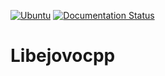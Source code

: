 <!-- # Libejovo
[![Coverage Status](https://coveralls.io/repos/github/ejovo13/Informatique-TP/badge.svg?branch=master)](https://coveralls.io/github/ejovo13/Informatique-TP?branch=master) -->


[![Ubuntu](https://github.com/ejovo13/libejovopp/actions/workflows/Ubuntu.yml/badge.svg)](https://github.com/ejovo13/libejovopp/actions/workflows/Ubuntu.yml)
[![Documentation Status](https://readthedocs.org/projects/libejovopp/badge/?version=latest)](https://libejovopp.readthedocs.io/en/latest/?badge=latest)


# Libejovocpp
